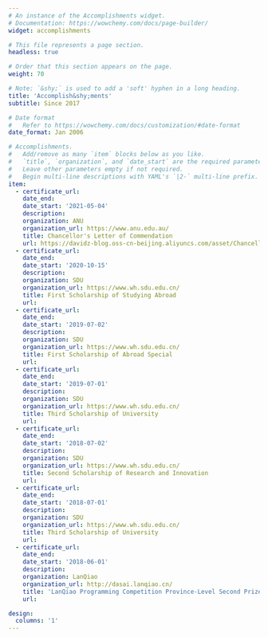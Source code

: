 ```yaml
---
# An instance of the Accomplishments widget.
# Documentation: https://wowchemy.com/docs/page-builder/
widget: accomplishments

# This file represents a page section.
headless: true

# Order that this section appears on the page.
weight: 70

# Note: `&shy;` is used to add a 'soft' hyphen in a long heading.
title: 'Accomplish&shy;ments'
subtitle: Since 2017

# Date format
#   Refer to https://wowchemy.com/docs/customization/#date-format
date_format: Jan 2006

# Accomplishments.
#   Add/remove as many `item` blocks below as you like.
#   `title`, `organization`, and `date_start` are the required parameters.
#   Leave other parameters empty if not required.
#   Begin multi-line descriptions with YAML's `|2-` multi-line prefix.
item:
  - certificate_url:
    date_end:
    date_start: '2021-05-04'
    description:
    organization: ANU
    organization_url: https://www.anu.edu.au/
    title: Chancellor's Letter of Commendation
    url: https://davidz-blog.oss-cn-beijing.aliyuncs.com/asset/Chancellor'sLetterofCommendation.pdf
  - certificate_url:
    date_end:
    date_start: '2020-10-15'
    description:
    organization: SDU
    organization_url: https://www.wh.sdu.edu.cn/
    title: First Scholarship of Studying Abroad
    url:
  - certificate_url:
    date_end:
    date_start: '2019-07-02'
    description:
    organization: SDU
    organization_url: https://www.wh.sdu.edu.cn/
    title: First Scholarship of Abroad Special
    url:
  - certificate_url:
    date_end:
    date_start: '2019-07-01'
    description:
    organization: SDU
    organization_url: https://www.wh.sdu.edu.cn/
    title: Third Scholarship of University
    url:
  - certificate_url:
    date_end:
    date_start: '2018-07-02'
    description:
    organization: SDU
    organization_url: https://www.wh.sdu.edu.cn/
    title: Second Scholarship of Research and Innovation
    url:
  - certificate_url:
    date_end:
    date_start: '2018-07-01'
    description:
    organization: SDU
    organization_url: https://www.wh.sdu.edu.cn/
    title: Third Scholarship of University
    url:
  - certificate_url:
    date_end:
    date_start: '2018-06-01'
    description:
    organization: LanQiao
    organization_url: http://dasai.lanqiao.cn/
    title: 'LanQiao Programming Competition Province-Level Second Prize'
    url:

design:
  columns: '1'
---
```

